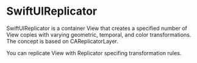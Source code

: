 # SwiftUIReplicator

SwiftUIReplicator is a container View that creates a specified number of View copies with varying geometric, temporal, and color transformations.
The concept is based on CAReplicatorLayer.

You can replicate View with Replicator specifing transformation rules.
